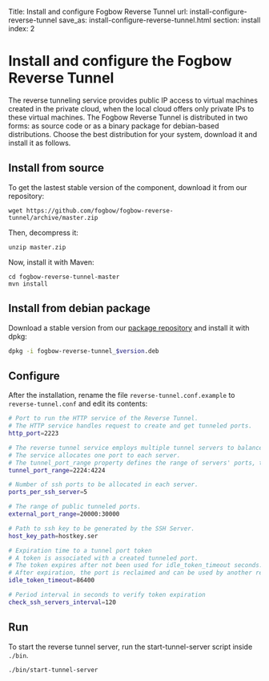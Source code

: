 Title: Install and configure Fogbow Reverse Tunnel
url: install-configure-reverse-tunnel
save_as: install-configure-reverse-tunnel.html
section: install
index: 2

Install and configure the Fogbow Reverse Tunnel
==========

The reverse tunneling service provides public IP access to virtual machines created in the private cloud, when the local cloud offers only private IPs to these virtual machines. The Fogbow Reverse Tunnel is distributed in two forms: as source code or as a binary package for debian-based distributions. Choose the best distribution for your system, download it and install it as follows.

## Install from source
To get the lastest stable version of the component, download it from our repository:

``` shell
wget https://github.com/fogbow/fogbow-reverse-tunnel/archive/master.zip
```

Then, decompress it:
``` shell
unzip master.zip
```

Now, install it with Maven:

```
cd fogbow-reverse-tunnel-master
mvn install
```

## Install from debian package

Download a stable version from our <a href="http://downloads.fogbowcloud.org/stable/debian/">package repository</a> and install it with dpkg:

```bash
dpkg -i fogbow-reverse-tunnel_$version.deb
```

## Configure
After the installation, rename the file ```reverse-tunnel.conf.example``` to ```reverse-tunnel.conf``` and edit its contents:
```bash
# Port to run the HTTP service of the Reverse Tunnel.
# The HTTP service handles request to create and get tunneled ports.
http_port=2223

# The reverse tunnel service employs multiple tunnel servers to balance the service load.
# The service allocates one port to each server.
# The tunnel_port_range property defines the range of servers' ports, thus the number of servers.
tunnel_port_range=2224:4224

# Number of ssh ports to be allocated in each server.
ports_per_ssh_server=5

# The range of public tunneled ports.
external_port_range=20000:30000

# Path to ssh key to be generated by the SSH Server.
host_key_path=hostkey.ser

# Expiration time to a tunnel port token
# A token is associated with a created tunneled port.
# The token expires after not been used for idle_token_timeout seconds.
# After expiration, the port is reclaimed and can be used by another request.
idle_token_timeout=86400

# Period interval in seconds to verify token expiration
check_ssh_servers_interval=120
```

## Run
To start the reverse tunnel server, run the start-tunnel-server script inside ```./bin```.
``` shell
./bin/start-tunnel-server
```
